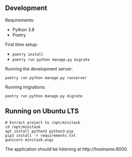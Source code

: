 ## Development

Requirements:

- Python 3.8
- Poetry

First time setup:

- `poetry install`
- `poetry run python manage.py migrate`

Running the development server:

    poetry run python manage.py runserver

Running migrations:

    poetry run python manage.py migrate

## Running on Ubuntu LTS

    # Extract project to /opt/minitask
    cd /opt/minitask
    apt install python3 python3-pip
    pip3 install -r requirements.txt
    gunicorn minitask.wsgi

The application should be listening at http://hostname:8000.

